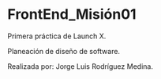 # FrontEnd_Misión01
Primera práctica de Launch X.

Planeación de diseño de software.

Realizada por: Jorge Luis Rodríguez Medina.
